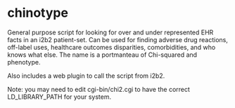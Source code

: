 # chinotype
General purpose script for looking for over and under represented EHR facts in an i2b2 patient-set. Can be used for finding adverse drug reactions, off-label uses, healthcare outcomes disparities, comorbidities, and who knows what else. The name is a portmanteau of Chi-squared and phenotype.

Also includes a web plugin to call the script from i2b2.

Note: you may need to edit cgi-bin/chi2.cgi to have the correct LD_LIBRARY_PATH for your system.
